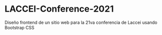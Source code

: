 # LACCEI-Conference-2021
Diseño frontend de un sitio web para la 21va conferencia de Laccei usando Bootstrap CSS
